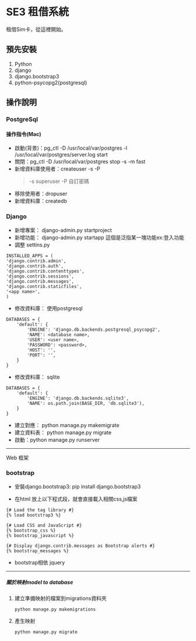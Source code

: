 # SE3 租借系統
租借Sim卡，從這裡開始。

## 預先安裝

1. Python
2. django
3. django.bootstrap3
4. python-psycopg2(postgresql)

## 操作說明

### PostgreSql
#### 操作指令(Mac)
* 啟動(背景)：pg_ctl -D /usr/local/var/postgres -l /usr/local/var/postgres/server.log start
* 關閉：pg_ctl -D /usr/local/var/postgres stop -s -m fast
* 新增資料庫使用者：createuser -s -P <username>
	> -s superuser
	> -P 自訂密碼
* 移除使用者：dropuser <username>
* 新增資料庫：createdb <dbname>

### Django

* 新增專案： django-admin.py startproject <project name>
* 新增功能： django-admin.py startapp <app name>
	這個是泛指某一塊功能ex:登入功能
* 調整 settins.py
``` 
INSTALLED_APPS = (
'django.contrib.admin',
'django.contrib.auth',
'django.contrib.contenttypes',
'django.contrib.sessions',
'django.contrib.messages',
'django.contrib.staticfiles',
'<app name>',
)
```
* 修改資料庫： 使用postgresql
```
DATABASES = {
    'default': {
        'ENGINE': 'django.db.backends.postgresql_psycopg2',
        'NAME': <database name>,
        'USER': <user name>,
        'PASSWORD': <password>,
        'HOST': '',
        'PORT': '',
    }
}
```
* 修改資料庫： sqlite
```
DATABASES = {
    'default': {
        'ENGINE': 'django.db.backends.sqlite3',
        'NAME': os.path.join(BASE_DIR, 'db.sqlite3'),
    }
}
```

* 建立對應： python manage.py makemigrate
* 建立資料表： python manage.py migrate
* 啟動：python manage.py runserver

---
Web 框架
### bootstrap
* 安裝django.bootstrap3: pip install django.bootstrap3

* 在html 放上以下程式段，就會直接載入相關css,js檔案
```
{# Load the tag library #} 
{% load bootstrap3 %} 

{# Load CSS and JavaScript #} 
{% bootstrap_css %} 
{% bootstrap_javascript %} 

{# Display django.contrib.messages as Bootstrap alerts #} 
{% bootstrap_messages %}
```
* bootstrap相依 jquery

---

 ##### 關於映射model to database
1. 建立準備映射的檔案到migrations資料夾 
	```
	python manage.py makemigrations
	```
 	
2. 產生映射
	```
	python manage.py migrate
	```
